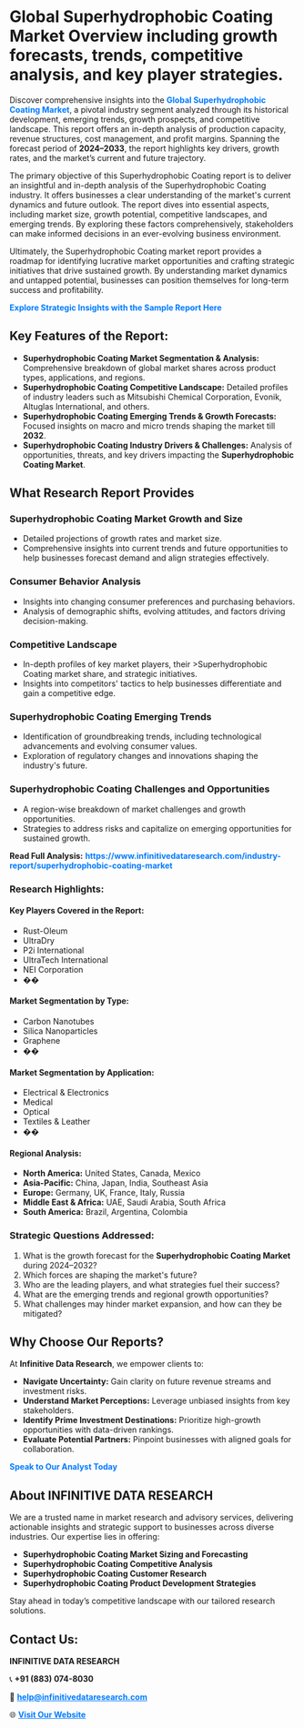 <h1>Global Superhydrophobic Coating Market Overview including growth forecasts, trends, competitive analysis, and key player strategies.</h1>
<p>
Discover comprehensive insights into the 
<a href="https://www.infinitivedataresearch.com/industry-report/superhydrophobic-coating-market" rel="dofollow" style="color: #007BFF; text-decoration: none;"><strong>Global Superhydrophobic Coating Market</strong></a>, a pivotal industry segment analyzed through its historical development, emerging trends, growth prospects, and competitive landscape. This report offers an in-depth analysis of production capacity, revenue structures, cost management, and profit margins. Spanning the forecast period of <strong>2024–2033</strong>, the report highlights key drivers, growth rates, and the market’s current and future trajectory.
</p>
<p>
The primary objective of this Superhydrophobic Coating report is to deliver an insightful and in-depth analysis of the Superhydrophobic Coating industry. It offers businesses a clear understanding of the market's current dynamics and future outlook. The report dives into essential aspects, including market size, growth potential, competitive landscapes, and emerging trends. By exploring these factors comprehensively, stakeholders can make informed decisions in an ever-evolving business environment.
</p>
<p>
Ultimately, the Superhydrophobic Coating market report provides a roadmap for identifying lucrative market opportunities and crafting strategic initiatives that drive sustained growth. By understanding market dynamics and untapped potential, businesses can position themselves for long-term success and profitability.
</p>
<p>
<a href="https://www.infinitivedataresearch.com/request-sample/reportId=109381" style="color: #007BFF; text-decoration: none;"><strong>Explore Strategic Insights with the Sample Report Here</strong></a>
</p>

<h2>Key Features of the Report:</h2>
<ul>
<li><strong>Superhydrophobic Coating Market Segmentation & Analysis:</strong> Comprehensive breakdown of global market shares across product types, applications, and regions.</li>
<li><strong>Superhydrophobic Coating Competitive Landscape:</strong> Detailed profiles of industry leaders such as Mitsubishi Chemical Corporation, Evonik, Altuglas International, and others.</li>
<li><strong>Superhydrophobic Coating Emerging Trends & Growth Forecasts:</strong> Focused insights on macro and micro trends shaping the market till <strong>2032</strong>.</li>
<li><strong>Superhydrophobic Coating Industry Drivers & Challenges:</strong> Analysis of opportunities, threats, and key drivers impacting the <strong>Superhydrophobic Coating Market</strong>.</li>
</ul>

<h2>What Research Report Provides</h2>
<h3>Superhydrophobic Coating Market Growth and Size</h3>
<ul>
<li>Detailed projections of growth rates and market size.</li>
<li>Comprehensive insights into current trends and future opportunities to help businesses forecast demand and align strategies effectively.</li>
</ul>

<h3>Consumer Behavior Analysis</h3>
<ul>
<li>Insights into changing consumer preferences and purchasing behaviors.</li>
<li>Analysis of demographic shifts, evolving attitudes, and factors driving decision-making.</li>
</ul>

<h3>Competitive Landscape</h3>
<ul>
<li>In-depth profiles of key market players, their >Superhydrophobic Coating market share, and strategic initiatives.</li>
<li>Insights into competitors' tactics to help businesses differentiate and gain a competitive edge.</li>
</ul>

<h3>Superhydrophobic Coating Emerging Trends</h3>
<ul>
<li>Identification of groundbreaking trends, including technological advancements and evolving consumer values.</li>
<li>Exploration of regulatory changes and innovations shaping the industry's future.</li>
</ul>

<h3>Superhydrophobic Coating Challenges and Opportunities</h3>
<ul>
<li>A region-wise breakdown of market challenges and growth opportunities.</li>
<li>Strategies to address risks and capitalize on emerging opportunities for sustained growth.</li>
</ul>
<p><strong>Read Full Analysis:</strong> <a href="https://www.infinitivedataresearch.com/industry-report/superhydrophobic-coating-market" rel="dofollow" style="color: #007BFF; text-decoration: none;"><strong>https://www.infinitivedataresearch.com/industry-report/superhydrophobic-coating-market</strong></a></p>
<h3>Research Highlights:</h3>
<h4>Key Players Covered in the Report:</h4>
<ul><li>Rust-Oleum</li><li>UltraDry</li><li>P2i International</li><li>UltraTech International</li><li>NEI Corporation</li><li>��</li></ul>
<h4>Market Segmentation by Type:</h4>
<ul><li>Carbon Nanotubes</li><li>Silica Nanoparticles</li><li>Graphene</li><li>��</li></ul>
<h4>Market Segmentation by Application:</h4>
<ul><li>Electrical &amp; Electronics</li><li>Medical</li><li>Optical</li><li>Textiles &amp; Leather</li><li>��</li></ul>

<h4>Regional Analysis:</h4>
<ul>
<li><strong>North America:</strong> United States, Canada, Mexico</li>
<li><strong>Asia-Pacific:</strong> China, Japan, India, Southeast Asia</li>
<li><strong>Europe:</strong> Germany, UK, France, Italy, Russia</li>
<li><strong>Middle East & Africa:</strong> UAE, Saudi Arabia, South Africa</li>
<li><strong>South America:</strong> Brazil, Argentina, Colombia</li>
</ul>

<h3>Strategic Questions Addressed:</h3>
<ol>
<li>What is the growth forecast for the <strong>Superhydrophobic Coating Market</strong> during 2024–2032?</li>
<li>Which forces are shaping the market's future?</li>
<li>Who are the leading players, and what strategies fuel their success?</li>
<li>What are the emerging trends and regional growth opportunities?</li>
<li>What challenges may hinder market expansion, and how can they be mitigated?</li>
</ol>

<h2>Why Choose Our Reports?</h2>
<p>At <strong>Infinitive Data Research</strong>, we empower clients to:</p>
<ul>
<li><strong>Navigate Uncertainty:</strong> Gain clarity on future revenue streams and investment risks.</li>
<li><strong>Understand Market Perceptions:</strong> Leverage unbiased insights from key stakeholders.</li>
<li><strong>Identify Prime Investment Destinations:</strong> Prioritize high-growth opportunities with data-driven rankings.</li>
<li><strong>Evaluate Potential Partners:</strong> Pinpoint businesses with aligned goals for collaboration.</li>
</ul>
<p><a href="https://www.infinitivedataresearch.com/industry-report/superhydrophobic-coating-market" rel="dofollow" style="color: #007BFF; text-decoration: none;"><strong>Speak to Our Analyst Today</strong></a></p>

<h2>About INFINITIVE DATA RESEARCH</h2>
<p>We are a trusted name in market research and advisory services, delivering actionable insights and strategic support to businesses across diverse industries. Our expertise lies in offering:</p>
<ul>
<li><strong>Superhydrophobic Coating Market Sizing and Forecasting</strong></li>
<li><strong>Superhydrophobic Coating Competitive Analysis</strong></li>
<li><strong>Superhydrophobic Coating Customer Research</strong></li>
<li><strong>Superhydrophobic Coating Product Development Strategies</strong></li>
</ul>
<p>Stay ahead in today’s competitive landscape with our tailored research solutions.</p>

<h2>Contact Us:</h2>
<p><strong>INFINITIVE DATA RESEARCH</strong></p>
<p>📞 <strong>+91 (883) 074-8030</strong></p>
<p>📧 <strong><a href="mailto:help@infinitivedataresearch.com" style="color: #007BFF;">help@infinitivedataresearch.com</a></strong></p>
<p>🌐 <strong><a href="https://www.infinitivedataresearch.com" rel="dofollow" style="color: #007BFF;">Visit Our Website</a></strong></p>
